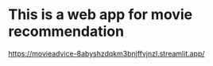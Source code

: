 # This is a web app for movie recommendation

https://movieadvice-8abyshzdqkm3bnjffvjnzl.streamlit.app/
